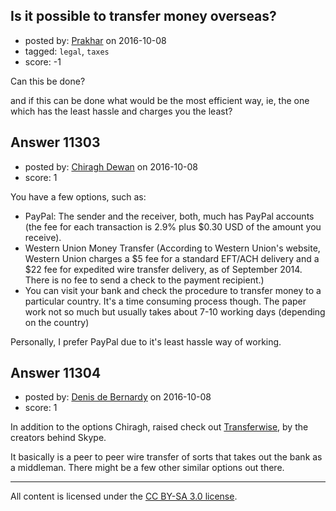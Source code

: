 ## Is it possible to transfer money overseas?

- posted by: [Prakhar](https://stackexchange.com/users/5765533/prakhar) on 2016-10-08
- tagged: `legal`, `taxes`
- score: -1

<p>Can this be done?</p>

<p>and if this can be done what would be the most efficient way, ie, the one which has the least hassle and charges you the least?</p>



## Answer 11303

- posted by: [Chiragh Dewan](https://stackexchange.com/users/9254789/chiragh-dewan) on 2016-10-08
- score: 1

<p>You have a few options, such as:</p>

<ul>
<li>PayPal: The sender and the receiver, both, much has PayPal accounts (the fee for each transaction is 2.9% plus $0.30 USD of the amount you receive). </li>
<li>Western Union Money Transfer (According to Western Union's website, Western Union charges a $5 fee for a standard EFT/ACH delivery and a $22 fee for expedited wire transfer delivery, as of September 2014. There is no fee to send a check to the payment recipient.)</li>
<li>You can visit your bank and check the procedure to transfer money to a particular country. It's a time consuming process though. The paper work not so much but usually takes about 7-10 working days (depending on the country) </li>
</ul>

<p>Personally, I prefer PayPal due to it's least hassle way of working. </p>



## Answer 11304

- posted by: [Denis de Bernardy](https://stackexchange.com/users/182468/denis-de-bernardy) on 2016-10-08
- score: 1

<p>In addition to the options Chiragh, raised check out <a href="https://transferwise.com" rel="nofollow">Transferwise</a>, by the creators behind Skype.</p>

<p>It basically is a peer to peer wire transfer of sorts that takes out the bank as a middleman. There might be a few other similar options out there.</p>




---

All content is licensed under the [CC BY-SA 3.0 license](https://creativecommons.org/licenses/by-sa/3.0/).
